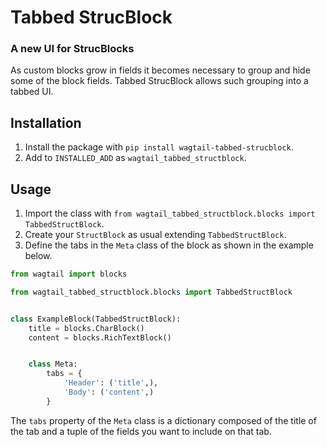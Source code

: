 # Tabbed StrucBlock
### A new UI for StrucBlocks

As custom blocks grow in fields it becomes necessary to group and hide some of the block fields. Tabbed StrucBlock allows such grouping into a tabbed UI.


## Installation

1. Install the package with `pip install wagtail-tabbed-strucblock`.
2. Add to `INSTALLED_ADD` as `wagtail_tabbed_structblock`.


## Usage

1. Import the class with `from wagtail_tabbed_structblock.blocks import TabbedStructBlock`.
2. Create your `StructBlock` as usual extending `TabbedStructBlock`.
3. Define the tabs in the `Meta` class of the block as shown in the example below.

```python
from wagtail import blocks

from wagtail_tabbed_structblock.blocks import TabbedStructBlock


class ExampleBlock(TabbedStructBlock):
    title = blocks.CharBlock()
    content = blocks.RichTextBlock()


    class Meta:
        tabs = {
            'Header': ('title',),
            'Body': ('content',)
        }
```

The `tabs` property of the `Meta` class is a dictionary composed of the title of the tab and a tuple of the fields you want to include on that tab.